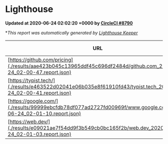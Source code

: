 
# Lighthouse

**Updated at 2020-06-24 02:02:20 +0000 by [CircleCI #8790](https://circleci.com/gh/ItinerisLtd/lighthouse-keeper-example/8790)**

**This report was automatically generated by [Lighthouse Keeper](https://github.com/itinerisltd/lighthouse-keeper)*

| URL | Performance | Accessibility | Best Practices | SEO | PWA | Updated At |
| --- | --- | --- | --- | --- | --- | --- |
| [https://github.com/pricing](./results/aae423b045c13965ddf45c696df2484d/github.com_2020-06-24_02-00-47.report.json) | 0.65 | 0.96 | 1 | 1 | 0.54 | 2020-06-24T02:00:47.784Z |
| [https://typist.tech/](./results/e463522d02041e06b035e8f61910fd43/typist.tech_2020-06-24_02-00-41.report.json) | 0.87 | 0.92 | 0.92 | 0.99 | 0.57 | 2020-06-24T02:00:41.774Z |
| [https://google.com/](./results/99999ebcfdb78df077ad2727fd00969f/www.google.com_2020-06-24_02-01-10.report.json) | 0.95 | 0.9 | 1 | 0.92 | 0.54 | 2020-06-24T02:01:10.600Z |
| [https://web.dev/](./results/e09021ae7f54dd9f3b549cb0bc165f2b/web.dev_2020-06-24_02-01-03.report.json) | 0.91 | 1 | 1 | 0.99 | 0.96 | 2020-06-24T02:01:03.986Z |
